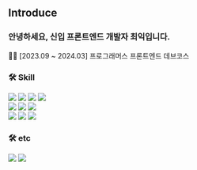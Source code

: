 ## Introduce
### 안녕하세요, 신입 프론트엔드 개발자 최익입니다.
<p></p>
🧑‍💻 [2023.09 ~ 2024.03] 프로그래머스 프론트엔드 데브코스 
<div>
  <h3>🛠️ Skill</h3>
    <img src="https://img.shields.io/badge/HTML5-E34F26?style=flat&logo=HTML5&logoColor=black"/>
    <img src="https://img.shields.io/badge/CSS3-1572B6?style=flat&logo=CSS3&logoColor=black"/>
    <img src="https://img.shields.io/badge/Tailwind CSS-06B6D4?style=flat&logo=Tailwind CSS&logoColor=black"/>
    <img src="https://img.shields.io/badge/sass-CC6699?style=flat&logo=sass&logoColor=black"/>
    <div><div/>
    <img src="https://img.shields.io/badge/JavaScript-F7DF1E?style=flat&logo=JavaScript&logoColor=black"/>
    <img src="https://img.shields.io/badge/typescript-3178C6?style=flat&logo=typescript&logoColor=black"/>
    <img src="https://img.shields.io/badge/React-61DAFB?style=flat&logo=React&logoColor=black"/>
    <div><div/>
    <img src="https://img.shields.io/badge/reactquery-FF4154?style=flat&logo=reactquery&logoColor=black"/>
    <img src="https://img.shields.io/badge/Redux-764ABC?style=flat&logo=Redux&logoColor=black"/>
    <img src="https://img.shields.io/badge/reacthookform-EC5990?style=flat&logo=reacthookform&logoColor=black"/>
  <h3>🛠️ etc</h3>
      <img src="https://img.shields.io/badge/git-F05032?style=flat&logo=git&logoColor=black"/>
      <img src="https://img.shields.io/badge/figma-F24E1E?style=flat&logo=figma&logoColor=black"/>
</div>
